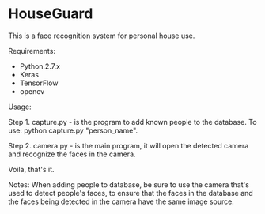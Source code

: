 # HouseGuard
This is a face recognition system for personal house use.

Requirements:
  - Python.2.7.x
  - Keras
  - TensorFlow
  - opencv

Usage:

Step 1. capture.py - is the program to add known people to the database. To use: python capture.py "person_name".

Step 2. camera.py - is the main program, it will open the detected camera and recognize the faces in the camera.

Voila, that's it.


Notes:
When adding people to database, be sure to use the camera that's used to detect people's faces, to ensure that the faces in the database and the faces being detected in the camera have the same image source.
